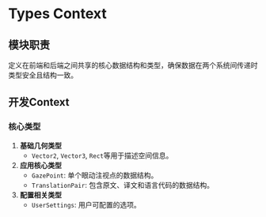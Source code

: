# Types Context
## 模块职责
定义在前端和后端之间共享的核心数据结构和类型，确保数据在两个系统间传递时类型安全且结构一致。
## 开发Context
### 核心类型
1. **基础几何类型**
   - `Vector2`, `Vector3`, `Rect`等用于描述空间信息。
2. **应用核心类型**
   - `GazePoint`: 单个眼动注视点的数据结构。
   - `TranslationPair`: 包含原文、译文和语言代码的数据结构。
3. **配置相关类型**
   - `UserSettings`: 用户可配置的选项。

